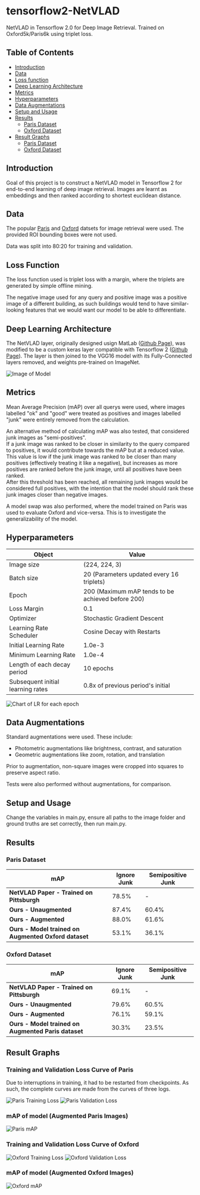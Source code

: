 # tensorflow2-NetVLAD
NetVLAD in Tensorflow 2.0 for Deep Image Retrieval. Trained on Oxford5k/Paris6k using triplet loss.

## Table of Contents
- [Introduction](#introduction)
- [Data](#data)
- [Loss function](#loss-function)
- [Deep Learning Architecture](#deep-learning-architecture)
- [Metrics](#metrics)
- [Hyperparameters](#hyperparameters)
- [Data Augmentations](#data-augmentations)
- [Setup and Usage](#setup-and-usage)
- [Results](#results)
   - [Paris Dataset](#paris-dataset)
   - [Oxford Dataset](#oxford-dataset)
- [Result Graphs](#result-graphs)
   - [Paris Dataset](#training-and-validation-loss-curve-of-paris)
   - [Oxford Dataset](#training-and-validation-loss-curve-of-oxford)
   
## Introduction
Goal of this project is to construct a NetVLAD model in Tensorflow 2 for end-to-end learning of deep image retrieval. Images are learnt as embeddings and then ranked according to shortest euclidean distance. 

## Data
The popular [Paris](http://www.robots.ox.ac.uk/~vgg/data/parisbuildings/) and [Oxford](http://www.robots.ox.ac.uk/~vgg/data/oxbuildings/) datsets for image retrieval were used. The provided ROI bounding boxes were not used.

Data was split into 80:20 for training and validation.

## Loss Function
The loss function used is triplet loss with a margin, where the triplets are generated by simple offline mining.

The negative image used for any query and positive image was a positive image of a different building, as such buildings would tend to have similar-looking features that we would want our model to be able to differentiate.

## Deep Learning Architecture
The NetVLAD layer, originally designed usign MatLab ([Github Page](https://github.com/Relja/netvlad)), was modified to be a custom keras layer compatible with Tensorflow 2 ([Github Page](https://github.com/crlz182/Netvlad-Keras)). The layer is then joined to the VGG16 model with its Fully-Connected layers removed, and weights pre-trained on ImageNet.

![Image of Model](https://github.com/NHGJem/tensorflow2-NetVLAD/blob/master/readme_images/model.png)

## Metrics
Mean Average Precision (mAP) over all querys were used, where images labelled "ok" and "good" were treated as positives and images labelled "junk" were entirely removed from the calculation.

An alternative method of calculating mAP was also tested, that considered junk images as "semi-positives".         
If a junk image was ranked to be closer in similarity to the query compared to positives, it would contribute towards the mAP but at a reduced value. This value is low if the junk image was ranked to be closer than many positives (effectively treating it like a negative), but increases as more positives are ranked before the junk image, until all positives have been ranked.                 
After this threshold has been reached, all remaining junk images would be considered full positives, with the intention that the model should rank these junk images closer than negative images.

A model swap was also performed, where the model trained on Paris was used to evaluate Oxford and vice-versa. This is to investigate the generalizability of the model.

## Hyperparameters
Object | Value
 --- | --- 
 Image size | (224, 224, 3) 
 Batch size | 20 (Parameters updated every 16 triplets)
 Epoch | 200 (Maximum mAP tends to be achieved before 200) 
 Loss Margin | 0.1
 Optimizer | Stochastic Gradient Descent 
 Learning Rate Scheduler | Cosine Decay with Restarts 
 Initial Learning Rate | 1.0e-3 
 Minimum Learning Rate | 1.0e-4 
 Length of each decay period | 10 epochs 
 Subsequent initial learning rates | 0.8x of previous period's initial 
 
 ![Chart of LR for each epoch](https://github.com/NHGJem/tensorflow2-NetVLAD/blob/master/readme_images/lr_chart.png)

## Data Augmentations
Standard augmentations were used. These include: 
- Photometric augmentations like brightness, contrast, and saturation
- Geometric augmentations like zoom, rotation, and translation

Prior to augmentation, non-square images were cropped into squares to preserve aspect ratio.

Tests were also performed without augmentations, for comparison.

## Setup and Usage
Change the variables in main.py, ensure all paths to the image folder and ground truths are set correctly, then run main.py.

## Results

### **Paris Dataset**
mAP | Ignore Junk | Semipositive Junk
--- | --- |---
**NetVLAD Paper - Trained on Pittsburgh** | 78.5% | -
**Ours - Unaugmented** | 87.4% | 60.4%
**Ours - Augmented** | 88.0% | 61.6%
**Ours - Model trained on Augmented Oxford dataset** | 53.1% | 36.1%

### **Oxford Dataset**
mAP | Ignore Junk | Semipositive Junk
--- | --- |---
**NetVLAD Paper - Trained on Pittsburgh** | 69.1% | -
**Ours - Unaugmented** | 79.6% | 60.5%
**Ours - Augmented** | 76.1% | 59.1%
**Ours - Model trained on Augmented Paris dataset** | 30.3% | 23.5%

## Result Graphs

### **Training and Validation Loss Curve of Paris**
Due to interruptions in training, it had to be restarted from checkpoints. As such, the complete curves are made from the curves of three logs.

![Paris Training Loss](https://github.com/NHGJem/tensorflow2-NetVLAD/blob/master/readme_images/paris_trainloss.png)
![Paris Validation Loss](https://github.com/NHGJem/tensorflow2-NetVLAD/blob/master/readme_images/paris_validloss.png)

### **mAP of model (Augmented Paris Images)**
![Paris mAP](https://github.com/NHGJem/tensorflow2-NetVLAD/blob/master/readme_images/paris_map.png)

### **Training and Validation Loss Curve of Oxford**
![Oxford Training Loss](https://github.com/NHGJem/tensorflow2-NetVLAD/blob/master/readme_images/oxford_trainloss.png)
![Oxford Validation Loss](https://github.com/NHGJem/tensorflow2-NetVLAD/blob/master/readme_images/oxford_validloss.png)

### **mAP of model (Augmented Oxford Images)**
![Oxford mAP](https://github.com/NHGJem/tensorflow2-NetVLAD/blob/master/readme_images/oxford_map.png)
